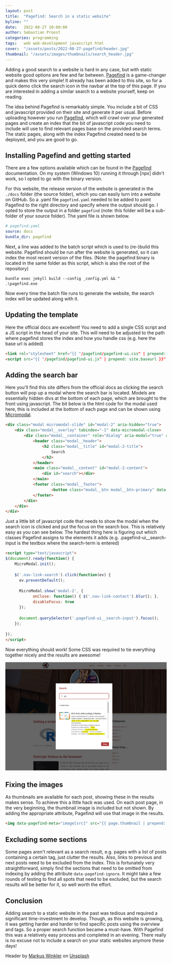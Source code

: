 ```yaml
---
layout: post
title:  "Pagefind: Search in a static website"
byline: ""
date:   2022-08-27 10:00:00
author: Sebastian Proost
categories: programming
tags:	web web-development javascript html
cover:  "/assets/posts/2022-08-27-pagefind/header.jpg"
thumbnail: "/assets/images/thumbnails/search_header.jpg"
---
```


Adding a good search to a website is hard in any case, but with static website good options are few and far between. 
[Pagefind] is a game-changer and makes this very simple! It already has been added to this site, so for a quick demo 
click the search icon in the navbar at the top of this page. If you are interested in adding a similar search 
to a website yourself, keep on reading.

The idea behind Pagefind is remarkably simple. You include a bit of CSS and javascript provided on their site and
generate it per usual. Before uploading however you run [Pagefind], which will crawl over your generated pages and 
create an index that the bit of javascript code you need to include will use to find relevant pages base on the 
provided search terms. The static pages, along with the index Pagefind created need to be deployed, and you are good 
to go. 

## Installing Pagefind and getting started

There are a few options available which can be found in the [Pagefind] documentation. On my system (Windows 10) 
running it through [npx] didn't work, so I opted to go with the binary version.

For this website, the release version of the website is generated in the ```./docs``` folder (the source folder), which you can easily 
turn into a website on GitHub. So a .yaml file ```pagefind.yaml``` needed to be added to point Pagefind to the right
directory and specify where the output should go. I opted to store the output in a folder ```pagefind``` (note: this
folder will be a sub-folder of your source folder). The yaml file is shown below.

```yaml
# pagefind.yaml
source: docs
bundle_dir: pagefind
```

Next, a line was added to the batch script which is used to (re-)build this website. Pagefind should be run after the
website is generated, so it can index the most recent version of the files. (Note: the pagefind binary is located in
the same folder as this script, which is also the root of the repository)

```commandline
bundle exec jekyll build --config _config.yml && ^
.\pagefind.exe
```

Now every time the batch file runs to generate the website, the search index will be updated along with it.

## Updating the template

Here the official docs are excellent! You need to add a single CSS script and a JS script in the head of your site. This
will need to be adjusted to the path where pagefind stores the index and how you handle css (e.g. here the base url is
added)

```html
<link rel="stylesheet" href="{{ "/pagefind/pagefind-ui.css" | prepend: site.baseurl }}">
<script src="{{ "/pagefind/pagefind-ui.js" | prepend: site.baseurl }}" type="text/javascript"></script>
```

## Adding the search bar

Here you'll find this site differs from the official docs as clicking the search button will pop up a modal where
the search bar is located. Models are essentially hidden divs at the bottom of each page, which are brought to the
front using javascript. The bit below is the html code for the modal used here, this is included at the bottom of each
page and can be shown using [Micromodal].

```html
<div class="modal micromodal-slide" id="modal-2" aria-hidden="true">
	<div class="modal__overlay" tabindex="-1" data-micromodal-close>
		<div class="modal__container" role="dialog" aria-modal="true" aria-labelledby="modal-2-title">
			<header class="modal__header">
				<h2 class="modal__title" id="modal-2-title">
					Search
				</h2>
			</header>
			<main class="modal__content" id="modal-2-content">
				<div id="search"></div>
			</main>
			<footer class="modal__footer">
					<button class="modal__btn modal__btn-primary" data-micromodal-close="" aria-label="Close this dialog window">Close</button>
			</footer>
		</div>
	</div>
</div>

```

Just a little bit of javascript code that needs to show the modal when the search icon is clicked and put the focus on 
the search box. This is relatively easy as you can see below. The hardest thing here is figuring out which classes 
Pagefind assigns to the elements it adds (e.g. .pagefind-ui__search-input is the textbox where the search-term is 
entered) 

```html
<script type="text/javascript">
$(document).ready(function() {
	MicroModal.init();

	$('.nav-link-search').click(function(ev) {
	  ev.preventDefault();

	  MicroModal.show('modal-2', {
	  		onClose: function() { $('.nav-link-contact').blur(); },
	  		disableFocus: true
	  });

	  document.querySelector('.pagefind-ui__search-input').focus();
	});

});
</script>
```

Now everything should work! Some CSS was required to tie everything together nicely and the results are awesome!

![Search results on this website. The search function is made using Pagefind and shown in a Micromodal](/assets/posts/2022-08-27-pagefind/search_results.jpg)

## Fixing the images

As thumbnails are available for each post, showing these in the results makes sense. To achieve this a little hack was
used. On each post page, in the very beginning, the thumbnail image is included but not shown. By adding the appropriate
attribute, Pagefind will use that image in the results.

```html
<img data-pagefind-meta="image[src]" src="{{ page.thumbnail | prepend: site.baseurl }}" style="display:none" />
```

## Excluding some sections

Some pages aren't relevant as a search result, e.g. pages with a list of posts containing a certain tag, just clutter
the results. Also, links to previous and next posts need to be excluded from the index. This is fortunately
very straightforward, simply find the sections that need to be omitted from indexing by adding the attribute 
```data-pagefind-ignore```. It might take a few rounds of testing to find all spots that need to be excluded, but the
search results will be better for it, so well worth the effort.

## Conclusion

Adding search to a static website in the past was tedious and required a significant time-investment to develop. Though,
as this website is growing, it was getting harder and harder to find specific posts using the overview and tags. So a
proper search function became a must-have. With Pagefind this was a relatively easy process and 
completed in an evening. There really is no excuse not to include a search on your static websites anymore these days!

Header by [Markus Winkler](https://unsplash.com/@markuswinkler) on [Unsplash](https://unsplash.com/s/photos/search)


[Pagefind]: https://pagefind.app/
[Micromodal]: https://github.com/Ghosh/micromodal
